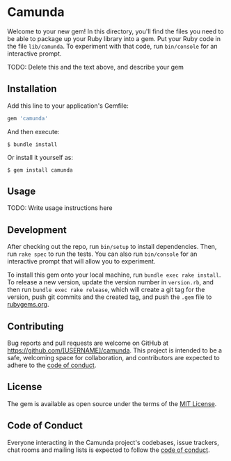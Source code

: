 # Camunda

Welcome to your new gem! In this directory, you'll find the files you need to be able to package up your Ruby library into a gem. Put your Ruby code in the file `lib/camunda`. To experiment with that code, run `bin/console` for an interactive prompt.

TODO: Delete this and the text above, and describe your gem

## Installation

Add this line to your application's Gemfile:

```ruby
gem 'camunda'
```

And then execute:

    $ bundle install

Or install it yourself as:

    $ gem install camunda

## Usage

TODO: Write usage instructions here

## Development

After checking out the repo, run `bin/setup` to install dependencies. Then, run `rake spec` to run the tests. You can also run `bin/console` for an interactive prompt that will allow you to experiment.

To install this gem onto your local machine, run `bundle exec rake install`. To release a new version, update the version number in `version.rb`, and then run `bundle exec rake release`, which will create a git tag for the version, push git commits and the created tag, and push the `.gem` file to [rubygems.org](https://rubygems.org).

## Contributing

Bug reports and pull requests are welcome on GitHub at https://github.com/[USERNAME]/camunda. This project is intended to be a safe, welcoming space for collaboration, and contributors are expected to adhere to the [code of conduct](https://github.com/[USERNAME]/camunda/blob/main/CODE_OF_CONDUCT.md).

## License

The gem is available as open source under the terms of the [MIT License](https://opensource.org/licenses/MIT).

## Code of Conduct

Everyone interacting in the Camunda project's codebases, issue trackers, chat rooms and mailing lists is expected to follow the [code of conduct](https://github.com/[USERNAME]/camunda/blob/main/CODE_OF_CONDUCT.md).
